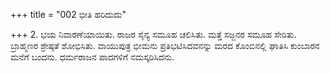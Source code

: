 +++
title = "002 ಭೀತಿ ಹರಿದುದು"

+++
2. ಭಯ ನಿವಾರಣೆಯಾಯಿತು. ರಾಜರ ಸೈನ್ಯ ಸಮೂಹ ಚಲಿಸಿತು. ಮತ್ತೆ ಸಜ್ಜನರ ಸಮೂಹ ಸೇರಿತು. ಬ್ರಾಹ್ಮಣರ ಶ್ರೇಷ್ಠತೆ ಶೋಭಿಸಿತು. ವಾಯುಪುತ್ರ ಭೀಮನು  ಪ್ರತಿಭಟಿಸಿದವನನ್ನು ಮರದ ಕೊಂಬಿನಲ್ಲಿ ಘಾತಿಸಿ ಕುಂಬಾರನ ಮನೆಗೆ ಬಂದನು. ಧರ್ಮರಾಜನ ಪಾದಗಳಿಗೆ ನಮಸ್ಕರಿಸಿದನು.
